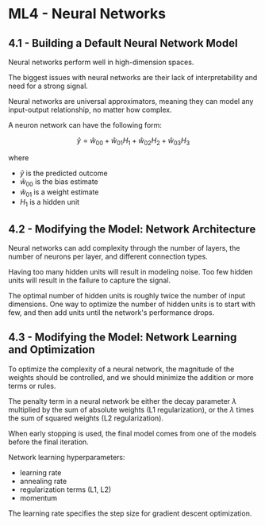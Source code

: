 # ML4 - Neural Networks

## 4.1 - Building a Default Neural Network Model

Neural networks perform well in high-dimension spaces.

The biggest issues with neural networks are their lack of interpretability and need for a strong signal.

Neural networks are universal approximators, meaning they can model any input-output relationship, no matter how complex.

A neuron network can have the following form:

$$ \hat y = \hat w_{00} + \hat w_{01} H_1 + \hat w_{02} H_2 + \hat w_{03} H_3 $$

where
- $\hat y$ is the predicted outcome
- $\hat w_{00}$ is the bias estimate
- $\hat w_{01}$ is a weight estimate
- $H_1$ is a hidden unit

## 4.2 - Modifying the Model: Network Architecture

Neural networks can add complexity through the number of layers, the number of neurons per layer, and different connection types.

Having too many hidden units will result in modeling noise. Too few hidden units will result in the failure to capture the signal.

The optimal number of hidden units is roughly twice the number of input dimensions. One way to optimize the number of hidden units is to start with few, and then add units until the network's performance drops.

## 4.3 - Modifying the Model: Network Learning and Optimization

To optimize the complexity of a neural network, the magnitude of the weights should be controlled, and we should minimize the addition or more terms or rules.

The penalty term in a neural network be either the decay parameter $\lambda$ multiplied by the sum of absolute weights (L1 regularization), or the $\lambda$ times the sum of squared weights (L2 regularization).

When early stopping is used, the final model comes from one of the models before the final iteration.

Network learning hyperparameters:
- learning rate
- annealing rate
- regularization terms (L1, L2)
- momentum

The learning rate specifies the step size for gradient descent optimization.
